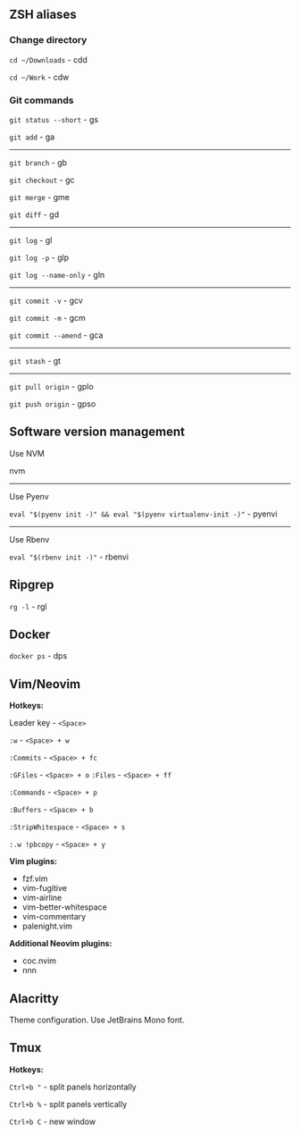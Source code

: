 ## ZSH aliases

### Change directory

```cd ~/Downloads``` - cdd

```cd ~/Work``` - cdw

### Git commands

```git status --short``` - gs

```git add``` - ga

---

```git branch``` - gb

```git checkout``` - gc

```git merge``` - gme

```git diff``` - gd

---

```git log``` - gl

```git log -p``` - glp

```git log --name-only``` - gln

---

```git commit -v``` - gcv

```git commit -m``` - gcm

```git commit --amend``` - gca

---

```git stash``` - gt

---

```git pull origin``` - gplo

```git push origin``` - gpso


##  Software version management

Use NVM

nvm

---

Use Pyenv

```eval "$(pyenv init -)" && eval "$(pyenv virtualenv-init -)"``` - pyenvi

---

Use Rbenv

```eval "$(rbenv init -)"``` - rbenvi

## Ripgrep

```rg -l``` - rgl

## Docker

```docker ps``` - dps


## Vim/Neovim

**Hotkeys:**

Leader key - ```<Space>```

```:w``` - ```<Space> + w```

```:Commits``` - ```<Space> + fc```

```:GFiles``` - ```<Space> + o```
```:Files``` - ```<Space> + ff```

```:Commands``` - ```<Space> + p```

```:Buffers``` - ```<Space> + b```

```:StripWhitespace``` - ```<Space> + s```

```:.w !pbcopy``` - ```<Space> + y```


**Vim plugins:**
- fzf.vim
- vim-fugitive
- vim-airline
- vim-better-whitespace
- vim-commentary
- palenight.vim

**Additional Neovim plugins:**
- coc.nvim
- nnn


## Alacritty

Theme configuration. Use JetBrains Mono font.


## Tmux

**Hotkeys:**


```Ctrl+b "``` - split panels horizontally

```Ctrl+b %``` - split panels vertically

```Ctrl+b C``` - new window

